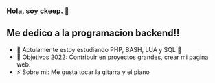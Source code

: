 ### Hola, soy ckeep. 👋 


## Me dedico a la programacion backend!!

- 🌱 Actulamente estoy estudiando PHP, BASH, LUA y SQL 🤣
- 🥅 Objetivos 2022: Contribuir en proyectos grandes, crear mi pagina web.
- ⚡ Sobre mi: Me gusta tocar la gitarra y el piano



